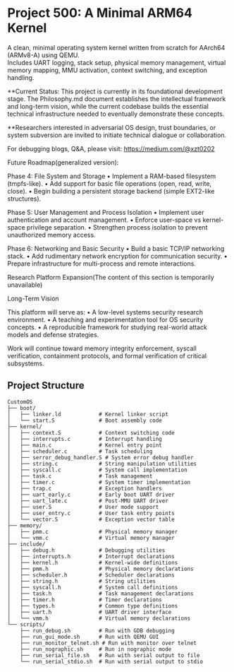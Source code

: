 # Project 500: A Minimal ARM64 Kernel

A clean, minimal operating system kernel written from scratch for AArch64 (ARMv8-A) using QEMU.  
Includes UART logging, stack setup, physical memory management, virtual memory mapping, MMU activation, context switching, and exception handling.


**Current Status: This project is currently in its foundational development stage. The Philosophy.md document establishes the intellectual framework and long-term vision, while the current codebase builds the essential technical infrastructure needed to eventually demonstrate these concepts.

**Researchers interested in adversarial OS design, trust boundaries, or system subversion are invited to initiate technical dialogue or collaboration.


For debugging blogs, Q&A, please visit: https://medium.com/@xzt0202 


Future Roadmap(generalized version):

Phase 4: File System and Storage
	•	Implement a RAM-based filesystem (tmpfs-like).
	•	Add support for basic file operations (open, read, write, close).
	•	Begin building a persistent storage backend (simple EXT2-like structures).

Phase 5: User Management and Process Isolation
	•	Implement user authentication and account management.
	•	Enforce user-space vs kernel-space privilege separation.
	•	Strengthen process isolation to prevent unauthorized memory access.

Phase 6: Networking and Basic Security
	•	Build a basic TCP/IP networking stack.
	•	Add rudimentary network encryption for communication security.
	•	Prepare infrastructure for multi-process and remote interactions.


Research Platform Expansion(The content of this section is temporarily unavailable)


Long-Term Vision

This platform will serve as:
	•	A low-level systems security research environment.
	•	A teaching and experimentation tool for OS security concepts.
	•	A reproducible framework for studying real-world attack models and defense strategies.

Work will continue toward memory integrity enforcement, syscall verification, containment protocols, and formal verification of critical subsystems.


## Project Structure
```
CustomOS
├── boot/
│   ├── linker.ld            # Kernel linker script
│   └── start.S              # Boot assembly code
├── kernel/
│   ├── context.S            # Context switching code
│   ├── interrupts.c         # Interrupt handling
│   ├── main.c               # Kernel entry point
│   ├── scheduler.c          # Task scheduling
│   ├── serror_debug_handler.S # System error debug handler
│   ├── string.c             # String manipulation utilities
│   ├── syscall.c            # System call implementation
│   ├── task.c               # Task management
│   ├── timer.c              # System timer implementation
│   ├── trap.c               # Exception handlers
│   ├── uart_early.c         # Early boot UART driver
│   ├── uart_late.c          # Post-MMU UART driver
│   ├── user.S               # User mode support
│   ├── user_entry.c         # User task entry points
│   └── vector.S             # Exception vector table
├── memory/
│   ├── pmm.c                # Physical memory manager
│   └── vmm.c                # Virtual memory manager
├── include/
│   ├── debug.h              # Debugging utilities
│   ├── interrupts.h         # Interrupt declarations
│   ├── kernel.h             # Kernel-wide definitions
│   ├── pmm.h                # Physical memory declarations
│   ├── scheduler.h          # Scheduler declarations
│   ├── string.h             # String utilities
│   ├── syscall.h            # System call definitions
│   ├── task.h               # Task management declarations
│   ├── timer.h              # Timer declarations
│   ├── types.h              # Common type definitions
│   ├── uart.h               # UART driver interface
│   └── vmm.h                # Virtual memory declarations
└── scripts/
    ├── run_debug.sh         # Run with GDB debugging
    ├── run_gui_mode.sh      # Run with QEMU GUI
    ├── run_monitor_telnet.sh # Run with monitor over telnet
    ├── run_nographic.sh     # Run in nographic mode
    ├── run_serial_file.sh   # Run with serial output to file
    └── run_serial_stdio.sh  # Run with serial output to stdio
